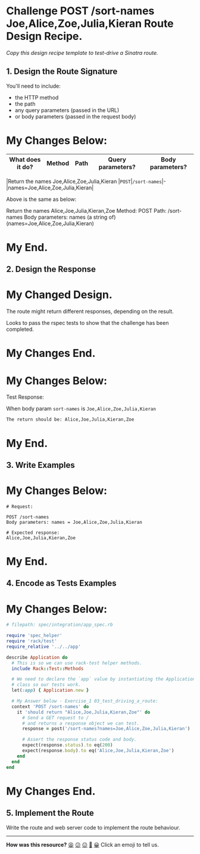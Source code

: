 # Challenge POST /sort-names Joe,Alice,Zoe,Julia,Kieran Route Design Recipe.

_Copy this design recipe template to test-drive a Sinatra route._



## 1. Design the Route Signature

You'll need to include:
 * the HTTP method
 * the path
 * any query parameters (passed in the URL)
 * or body parameters (passed in the request body)

<!-- # Makers Example:
_Fill the table below with your own design._

|What does it do?|Method|Path|Query parameters?|Body parameters?|
|--|--|--|--|--|
|Get a single post by its ID|`GET`|`/posts?id=1`|`id`|-|
# Makers Example End. -->

# My Changes Below:
|What does it do?|Method|Path|Query parameters?|Body parameters?|
|--|--|--|--|--|

|Return the names Joe,Alice,Zoe,Julia,Kieran
|`POST`|`/sort-names`|-|names=Joe,Alice,Zoe,Julia,Kieran|

Above is the same as below:

Return the names Alice,Joe,Julia,Kieran,Zoe
Method: POST
Path: /sort-names
Body parameters:
	names (a string of) (names=Joe,Alice,Zoe,Julia,Kieran)
# My End.



## 2. Design the Response

<!-- # Makers Example Below:
The route might return different responses, depending on the result.

For example, a route for a specific blog post (by its ID) might return `200 OK` if the post exists, but `404 Not Found` if the post is not found in the database.

Your response might return plain text, JSON, or HTML code.
# Makers Example End. -->

# My Changed Design.
The route might return different responses, depending on the result.

Looks to pass the rspec tests to show that the challenge has been completed.
# My Changes End.


<!-- # Makers Example:
_Replace the below with your own design. Think of all the different possible responses your route will return._

```html
<!-- EXAMPLE -->
<!-- Response when the post is found: 200 OK -->
<!-- # REMEMBER TO REMOVE THIS COMMENTS MARK TO THE LEFT.
<html>
 <head></head>
 <body>
   <h1>Post title</h1>
   <div>Post content</div>
 </body>
</html>
```
# Makers Example End. -->



# My Changes Below:
Test Response:

When body param `sort-names` is `Joe,Alice,Zoe,Julia,Kieran`
```
The return should be: Alice,Joe,Julia,Kieran,Zoe
```
# My End.



## 3. Write Examples

<!-- # Makers Example Below:
_Replace these with your own design._

```
# Request:

GET /posts?id=1

# Expected response:

Response for 200 OK
```

```
# Request:

GET /posts?id=276278

# Expected response:

Response for 404 Not Found
```
# Makers Example End. -->


# My Changes Below:

```
# Request:

POST /sort-names
Body parameters: names = Joe,Alice,Zoe,Julia,Kieran

# Expected response:
Alice,Joe,Julia,Kieran,Zoe
```
# My End.



## 4. Encode as Tests Examples
<!-- # Makers Example below:
```ruby
# EXAMPLE
# file: spec/integration/application_spec.rb

require "spec_helper"

describe Application do
  include Rack::Test::Methods

  let(:app) { Application.new }

  context "GET /" do
    it 'returns 200 OK' do
      # Assuming the post with id 1 exists.
      response = get('/posts?id=1')

      expect(response.status).to eq(200)
      # expect(response.body).to eq(expected_response)
    end

    it 'returns 404 Not Found' do
      response = get('/posts?id=276278')

      expect(response.status).to eq(404)
      # expect(response.body).to eq(expected_response)
    end
  end
end
```
# Makers Example End. -->

# My Changes Below:
```ruby
# filepath: spec/integration/app_spec.rb

require 'spec_helper'
require 'rack/test'
require_relative '../../app'

describe Application do
  # This is so we can use rack-test helper methods.
  include Rack::Test::Methods

  # We need to declare the `app` value by instantiating the Application
  # class so our tests work.
  let(:app) { Application.new }

  # My Answer below - Exercise_1 03_test_driving_a_route:
  context 'POST /sort-names' do
    it 'should return "Alice,Joe,Julia,Kieran,Zoe"' do
      # Send a GET request to /
      # and returns a response object we can test.
      response = post('/sort-names?names=Joe,Alice,Zoe,Julia,Kieran')

      # Assert the response status code and body.
      expect(response.status).to eq(200)
      expect(response.body).to eq('Alice,Joe,Julia,Kieran,Zoe')
    end
  end
end
```
# My Changes End.



## 5. Implement the Route

Write the route and web server code to implement the route behaviour.

<!-- BEGIN GENERATED SECTION DO NOT EDIT -->

---

**How was this resource?** 
[😫](https://airtable.com/shrUJ3t7KLMqVRFKR?prefill_Repository=makersacademy%2Fweb-applications&prefill_File=resources%2Fsinatra_route_design_recipe_template.md&prefill_Sentiment=😫) [😕](https://airtable.com/shrUJ3t7KLMqVRFKR?prefill_Repository=makersacademy%2Fweb-applications&prefill_File=resources%2Fsinatra_route_design_recipe_template.md&prefill_Sentiment=😕) [😐](https://airtable.com/shrUJ3t7KLMqVRFKR?prefill_Repository=makersacademy%2Fweb-applications&prefill_File=resources%2Fsinatra_route_design_recipe_template.md&prefill_Sentiment=😐) [🙂](https://airtable.com/shrUJ3t7KLMqVRFKR?prefill_Repository=makersacademy%2Fweb-applications&prefill_File=resources%2Fsinatra_route_design_recipe_template.md&prefill_Sentiment=🙂) [😀](https://airtable.com/shrUJ3t7KLMqVRFKR?prefill_Repository=makersacademy%2Fweb-applications&prefill_File=resources%2Fsinatra_route_design_recipe_template.md&prefill_Sentiment=😀) 
Click an emoji to tell us.

<!-- END GENERATED SECTION DO NOT EDIT -->